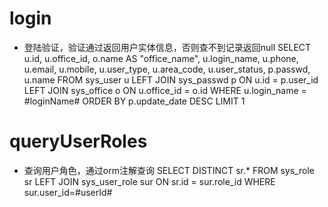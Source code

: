 login
===
* 登陆验证，验证通过返回用户实体信息，否则查不到记录返回null
SELECT u.id,
	u.office_id,
	o.name AS "office_name",
	u.login_name,
	u.phone,
	u.email,
	u.mobile,
	u.user_type,
	u.area_code,
	u.user_status,
	p.passwd,
	u.name
 FROM sys_user u LEFT JOIN sys_passwd p ON u.id = p.user_id LEFT JOIN sys_office o ON u.office_id = o.id 
WHERE u.login_name = #loginName# ORDER BY p.update_date DESC LIMIT 1
 
queryUserRoles
===
* 查询用户角色，通过orm注解查询
SELECT DISTINCT sr.* FROM sys_role sr LEFT JOIN sys_user_role sur ON sr.id = sur.role_id WHERE sur.user_id=#userId#